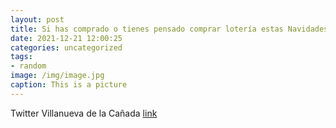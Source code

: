 ```yaml
---
layout: post
title: Si has comprado o tienes pensado comprar lotería estas Navidades🎄, estas recomendaciones de la ComunidadDeMadrid pueden inter...
date: 2021-12-21 12:00:25
categories: uncategorized
tags:
- random
image: /img/image.jpg
caption: This is a picture
---
```

Twitter Villanueva de la Cañada [link](https://twitter.com/AytoVDLCanada/status/1473242852423524354)
